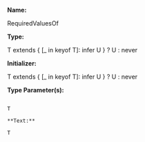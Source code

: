 **Name:**

RequiredValuesOf

**Type:**

T extends { [_ in keyof T]: infer U } ? U : never

**Initializer:**

T extends { [_ in keyof T]: infer U } ? U : never

**Type Parameter(s):**

```**Name:**

T

**Text:**

T

```

